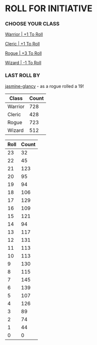 # ROLL FOR INITIATIVE
### CHOOSE YOUR CLASS

[Warrior | +1 To Roll](https://github.com/benjaminsampica/benjaminsampica/issues/new?title=roll%7Cwarrior&body=Just+click+%27Create%27.)

[Cleric | +1 To Roll](https://github.com/benjaminsampica/benjaminsampica/issues/new?title=roll%7Ccleric&body=Just+click+%27Create%27.)

[Rogue | +3 To Roll](https://github.com/benjaminsampica/benjaminsampica/issues/new?title=roll%7Crogue&body=Just+click+%27Create%27.)

[Wizard | -1 To Roll](https://github.com/benjaminsampica/benjaminsampica/issues/new?title=roll%7Cwizard&body=Just+click+%27Create%27.)
### LAST ROLL BY
[jasmine-glancy](https://www.github.com/jasmine-glancy) - as a rogue rolled a 19!

|Class|Count|
|-|-|
|Warrior|728|
|Cleric|428|
|Rogue|723|
|Wizard|512|

|Roll|Count|
|-|-|
|23|32
|22|45
|21|123
|20|95
|19|94
|18|106
|17|129
|16|109
|15|121
|14|94
|13|117
|12|131
|11|113
|10|113
|9|130
|8|115
|7|145
|6|139
|5|107
|4|126
|3|89
|2|74
|1|44
|0|0
